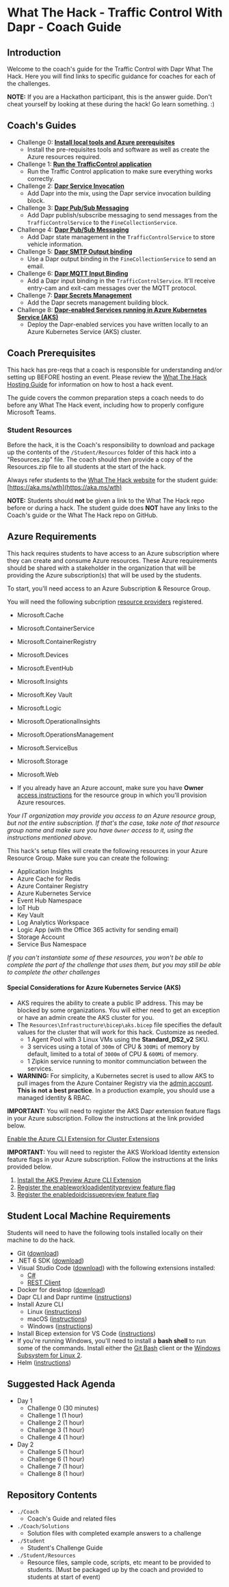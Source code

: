 # What The Hack - Traffic Control With Dapr - Coach Guide

## Introduction

Welcome to the coach's guide for the Traffic Control with Dapr What The Hack. Here you will find links to specific guidance for coaches for each of the challenges.

**NOTE:** If you are a Hackathon participant, this is the answer guide. Don't cheat yourself by looking at these during the hack! Go learn something. :)

## Coach's Guides

- Challenge 0: **[Install local tools and Azure prerequisites](Solution-00.md)**
  - Install the pre-requisites tools and software as well as create the Azure resources required.
- Challenge 1: **[Run the TrafficControl application](Solution-01.md)**
  - Run the Traffic Control application to make sure everything works correctly.
- Challenge 2: **[Dapr Service Invocation](Solution-02.md)**
  - Add Dapr into the mix, using the Dapr service invocation building block.
- Challenge 3: **[Dapr Pub/Sub Messaging](Solution-03.md)**
  - Add Dapr publish/subscribe messaging to send messages from the `TrafficControlService` to the `FineCollectionService`.
- Challenge 4: **[Dapr Pub/Sub Messaging](Solution-04.md)**
  - Add Dapr state management in the `TrafficControlService` to store vehicle information.
- Challenge 5: **[Dapr SMTP Output binding](Solution-05.md)**
  - Use a Dapr output binding in the `FineCollectionService` to send an email.
- Challenge 6: **[Dapr MQTT Input Binding](Solution-06.md)**
  - Add a Dapr input binding in the `TrafficControlService`. It'll receive entry-cam and exit-cam messages over the MQTT protocol.
- Challenge 7: **[Dapr Secrets Management](Solution-07.md)**
  - Add the Dapr secrets management building block.
- Challenge 8: **[Dapr-enabled Services running in Azure Kubernetes Service (AKS)](Solution-08.md)**
  - Deploy the Dapr-enabled services you have written locally to an Azure Kubernetes Service (AKS) cluster.

## Coach Prerequisites

This hack has pre-reqs that a coach is responsible for understanding and/or setting up BEFORE hosting an event. Please review the [What The Hack Hosting Guide](https://aka.ms/wthhost) for information on how to host a hack event.

The guide covers the common preparation steps a coach needs to do before any What The Hack event, including how to properly configure Microsoft Teams.

### Student Resources

Before the hack, it is the Coach's responsibility to download and package up the contents of the `/Student/Resources` folder of this hack into a "Resources.zip" file. The coach should then provide a copy of the Resources.zip file to all students at the start of the hack.

Always refer students to the [What The Hack website](https://aka.ms/wth) for the student guide: [https://aka.ms/wth](https://aka.ms/wth)

**NOTE:** Students should **not** be given a link to the What The Hack repo before or during a hack. The student guide does **NOT** have any links to the Coach's guide or the What The Hack repo on GitHub.

## Azure Requirements

This hack requires students to have access to an Azure subscription where they can create and consume Azure resources. These Azure requirements should be shared with a stakeholder in the organization that will be providing the Azure subscription(s) that will be used by the students.

To start, you'll need access to an Azure Subscription & Resource Group.

You will need the following subcription [resource providers](https://learn.microsoft.com/en-us/azure/azure-resource-manager/management/resource-providers-and-types) registered.

- Microsoft.Cache
- Microsoft.ContainerService
- Microsoft.ContainerRegistry
- Microsoft.Devices
- Microsoft.EventHub
- Microsoft.Insights
- Microsoft.Key Vault
- Microsoft.Logic
- Microsoft.OperationalInsights
- Microsoft.OperationsManagement
- Microsoft.ServiceBus
- Microsoft.Storage
- Microsoft.Web

- If you already have an Azure account, make sure you have **Owner** [access instructions](https://docs.microsoft.com/azure/role-based-access-control/check-access) for the resource group in which you'll provision Azure resources.

_Your IT organization may provide you access to an Azure resource group, but not the entire subscription. If that's the case, take note of that resource group name and make sure you have `Owner` access to it, using the instructions mentioned above._

This hack's setup files will create the following resources in your Azure Resource Group. Make sure you can create the following:

- Application Insights
- Azure Cache for Redis
- Azure Container Registry
- Azure Kubernetes Service
- Event Hub Namespace
- IoT Hub
- Key Vault
- Log Analytics Workspace
- Logic App (with the Office 365 activity for sending email)
- Storage Account
- Service Bus Namespace

_If you can't instantiate some of these resources, you won't be able to complete the part of the challenge that uses them, but you may still be able to complete the other challenges_

#### Special Considerations for Azure Kubernetes Service (AKS)

- AKS requires the ability to create a public IP address. This may be blocked by some organizations. You will either need to get an exception or have an admin create the AKS cluster for you.
- The `Resources\Infrastructure\bicep\aks.bicep` file specifies the default values for the cluster that will work for this hack. Customize as needed.
  - 1 Agent Pool with 3 Linux VMs using the **Standard_DS2_v2** SKU.
  - 3 services using a total of `300m` of CPU & `300Mi` of memory by default, limited to a total of `3000m` of CPU & `600Mi` of memory.
  - 1 Zipkin service running to monitor communciation between the services.
- **WARNING:** For simplicity, a Kubernetes secret is used to allow AKS to pull images from the Azure Container Registry via the [admin account](https://docs.microsoft.com/en-us/azure/container-registry/container-registry-authentication?tabs=azure-cli#admin-account). **This is not a best practice**. In a production example, you should use a managed identity & RBAC.

**IMPORTANT:** You will need to register the AKS Dapr extension feature flags in your Azure subscription. Follow the instructions at the link provided below.

[Enable the Azure CLI Extension for Cluster Extensions](https://docs.dapr.io/developing-applications/integrations/azure/azure-kubernetes-service-extension/#enable-the-azure-cli-extension-for-cluster-extensions)

**IMPORTANT:** You will need to register the AKS Workload Identity extension feature flags in your Azure subscription. Follow the instructions at the links provided below.

1.  [Install the AKS Preview Azure CLI Extension](https://learn.microsoft.com/en-us/azure/aks/workload-identity-deploy-cluster#install-the-aks-preview-azure-cli-extension)
1.  [Register the enableworkloadidentitypreview feature flag](https://learn.microsoft.com/en-us/azure/aks/workload-identity-deploy-cluster#register-the-enableworkloadidentitypreview-feature-flag)
1.  [Register the enabledoidcissuepreview feature flag](https://learn.microsoft.com/en-us/azure/aks/workload-identity-deploy-cluster#register-the-enableoidcissuerpreview-feature-flag)

## Student Local Machine Requirements

Students will need to have the following tools installed locally on their machine to do the hack.

- Git ([download](https://git-scm.com/))
- .NET 6 SDK ([download](https://dotnet.microsoft.com/download/dotnet/6.0))
- Visual Studio Code ([download](https://code.visualstudio.com/download)) with the following extensions installed:
  - [C#](https://marketplace.visualstudio.com/items?itemName=ms-dotnettools.csharp)
  - [REST Client](https://marketplace.visualstudio.com/items?itemName=humao.rest-client)
- Docker for desktop ([download](https://www.docker.com/products/docker-desktop))
- Dapr CLI and Dapr runtime ([instructions](https://docs.dapr.io/getting-started/install-dapr-selfhost/))
- Install Azure CLI
  - Linux ([instructions](https://docs.microsoft.com/en-us/cli/azure/install-azure-cli-linux?pivots=apt))
  - macOS ([instructions](https://docs.microsoft.com/en-us/cli/azure/install-azure-cli-macos))
  - Windows ([instructions](https://docs.microsoft.com/en-us/cli/azure/install-azure-cli-windows?tabs=azure-cli))
- Install Bicep extension for VS Code ([instructions](https://marketplace.visualstudio.com/items?itemName=ms-azuretools.vscode-bicep))
- If you're running Windows, you'll need to install a **bash shell** to run some of the commands. Install either the [Git Bash](https://git-scm.com/downloads) client or the [Windows Subsystem for Linux 2](https://docs.microsoft.com/en-us/windows/wsl/install-win10).
- Helm ([instructions](https://helm.sh/docs/intro/install/))

## Suggested Hack Agenda

- Day 1
  - Challenge 0 (30 minutes)
  - Challenge 1 (1 hour)
  - Challenge 2 (1 hour)
  - Challenge 3 (1 hour)
  - Challenge 4 (1 hour)
- Day 2
  - Challenge 5 (1 hour)
  - Challenge 6 (1 hour)
  - Challenge 7 (1 hour)
  - Challenge 8 (1 hour)

## Repository Contents

- `./Coach`
  - Coach's Guide and related files
- `./Coach/Solutions`
  - Solution files with completed example answers to a challenge
- `./Student`
  - Student's Challenge Guide
- `./Student/Resources`
  - Resource files, sample code, scripts, etc meant to be provided to students. (Must be packaged up by the coach and provided to students at start of event)
